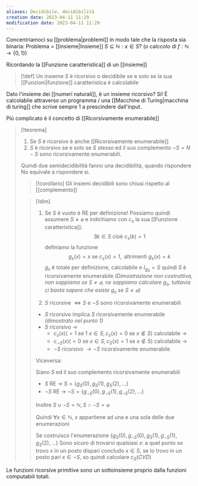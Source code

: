 ```yaml
---
aliases: Decidibile, decidibilità
creation date: 2023-04-11 11:29
modification date: 2023-04-11 11:29
---
```


Concentriamoci su [[problema|problemi]] in modo tale che la risposta sia binaria:
Problema = [[insieme|Insieme]] $S \subseteq \mathbb{N} : x \in S$?
(o calccolo di $f : \mathbb{N} \to \{ 0,1 \}$)

Ricordando la [[Funzione caratteristica]] di un [[insieme]]

> [!def]
> Un insieme $S$ è ricorsivo o decidibile se e solo se la sua [[Funzioni|funzione]] caratteristica è calcolabile

Dato l'insieme dei [[numeri naturali]], è un insieme ricorsivo?
Si! È calcolabile attraverso un programma / una [[Macchine di Turing|macchina di turing]] che scrive sempre 1 a prescindere dall'input. 

Piú complicato è il concetto di [[Ricorsivamente enumerabile]]

>[!teorema]
>1. Se $S$ è ricorsivo è anche [[Ricorsivamente enumerabile]]
>2. $S$ è ricorsivo se e solo se $S$ stesso ed il suo complemento $\neg S = N - S$ sono ricorsivamente enumerabili.
>
>Quindi due semidecidibilità fanno una decidibilità, quando rispondere No equivale a rispondere si.
>
>>[!corollario]
>>Gli insiemi decidibili sono chiusi rispetto al [[complemento]]
>
>>[!dim]
>>1. Se $S$ è vuoto è RE per definizione!
>>   Possiamo quindi assumere $S \neq \varnothing$ e indichiamo con $c_{s}$ la sua [[Funzione caratteristica]]:
>>   $$ \exists k \in S  \text{ cioè } c_{s}(k) = 1$$
>>   definiamo la funzione
>>   $$ g_{s}(x) = x \text{ se } c_{s}(x) = 1, \text{ altrimenti }g_{s}(x)=k $$
>>   $g_{s}$ è totale per definizione, calcolabile e $I_{g_{S}} = S$
>>   quindi $S$ è ricorsivamente enumerabile
>>   *(Dimostrazione non costruttiva, non sappiamo se $S \neq \varnothing$, ne sappiamo calcolare $g_{s}$, tuttavia ci basta sapere che esiste $g_{s}$ se $S \neq \varnothing$)*
>>
>>2. $S$ ricorsive $\iff S$ e $\neg S$ sono ricorsivamente enumerabili
>>   - $S$ ricorsivo implica $S$ ricorsivamente enumerabile *(dimostrato nel punto 1)*
>>   - $S$ ricorsivo $\to$
>>     - $c_{s}(x) (=1 \text{ se 1 }x \in S, c_{s}(x) =0 \text{ se } x \notin S)$ calcolabile ->
>>     - $c_{\neg S}(x) (= 0 \text{ se }x \in S, c_{S}(x) = 1 \text{ se } x \notin S)$ calcolabile ->
>>     - $\neg S$ ricorsivo $\to \neg S$ ricorsivamente enumerabile
>>   
>>   Viceversa:
>>   
>>
>>
> >Siano $S$ ed il suo complemento ricorsivamente enumerabili
> >
> > 
> > - $S$ RE -> $S = \{ g_{S}(0), g_{S}(1), g_{S}(2),\dots \}$
> > - $\neg S$ RE -> $\neg S = \{ g_{\neg S}(0), g_{\neg S}(1), g_{\neg S}(2),\dots \}$
> > 
> > Inoltre $S \cup \neg S = \mathbb{N}, S \cap \neg S = \varnothing$
> > 
> > Quindi $\forall x \in \mathbb{N}$, $x$ appartiene ad una e una sola delle due enumerazioni
> > 
> > Se costruisco l'enumerazione
> > $\{ g_{S}(0), g_{\neg S}(0), g_{S}(1), g_{\neg S}(1), g_{S}(2),\dots \}$
> > Sono sicuro di trovarvi qualsiasi $x$: a quel punto se trovo $x$ in un posto dispari concludo $x \in S$, se lo trovo in un posto pari $x \in \neg S$, so quindi calcolare $c_{S}(CVD)$


Le funzioni ricorsive primitive sono un sottoinsieme proprio dalla funzioni computabili totali.